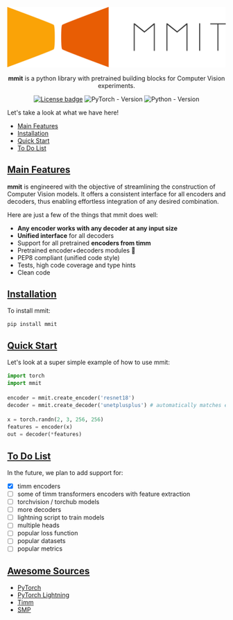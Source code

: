![LogoTitle](docs/source/_static/logo/logo_title.png)

<!--Introduction-->

<div align="center">

 **mmit** is a python library with pretrained building blocks for Computer Vision experiments.

[![License badge](https://img.shields.io/github/license/abcamiletto/mmit?style=for-the-badge)](https://github.com/abcamiletto/mmit/blob/master/LICENSE)
![PyTorch - Version](https://img.shields.io/badge/PYTORCH-1.10+-red?style=for-the-badge&logo=pytorch)
![Python - Version](https://img.shields.io/badge/PYTHON-3.8+-red?style=for-the-badge&logo=python&logoColor=white)

</div>
<!--End Introduction-->

Let's take a look at what we have here!

- [Main Features](#main-features-)
- [Installation](#installation-)
- [Quick Start](#quick-start-)
- [To Do List](#to-do-list)

## [Main Features](#main-features) <!--Main Features-->

**mmit** is engineered with the objective of streamlining the construction of Computer Vision models. It offers a consistent interface for all encoders and decoders, thus enabling effortless integration of any desired combination.

Here are just a few of the things that mmit does well:

- **Any encoder works with any decoder at any input size**
- **Unified interface** for all decoders
- Support for all pretrained **encoders from timm**
- Pretrained encoder+decoders modules 🚧
- PEP8 compliant (unified code style)
- Tests, high code coverage and type hints
- Clean code

<!--End Main Features-->
## [Installation](#installation) <!--Installation-->

To install mmit:

```console
pip install mmit
```
<!--End Installation-->

## [Quick Start](#quick-start) <!--Quick Start-->

Let's look at a super simple example of how to use mmit:

```python
import torch
import mmit

encoder = mmit.create_encoder('resnet18')
decoder = mmit.create_decoder('unetplusplus') # automatically matches encoder output shape!

x = torch.randn(2, 3, 256, 256)
features = encoder(x)
out = decoder(*features)
```
<!--End Quick Start-->
## [To Do List](#to-do-list)

In the future, we plan to add support for:

- [x] timm encoders
- [ ] some of timm transformers encoders with feature extraction
- [ ] torchvision / torchub models
- [ ] more decoders
- [ ] lightning script to train models
- [ ] multiple heads
- [ ] popular loss function
- [ ] popular datasets
- [ ] popular metrics

## [Awesome Sources](#awesome-sources) <!-- omit in toc -->

- [PyTorch](https://pytorch.org/)
- [PyTorch Lightning](https://www.pytorchlightning.ai/)
- [Timm](https://github.com/huggingface/pytorch-image-models)
- [SMP](https://github.com/qubvel/segmentation_models.pytorch)
